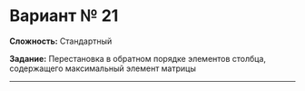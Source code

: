 # Вариант № 21
**Сложность:** Стандартный

**Задание:**  Перестановка в обратном порядке элементов столбца, содержащего максимальный элемент матрицы

---